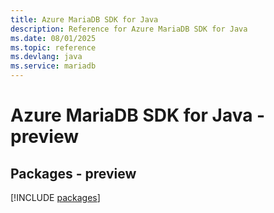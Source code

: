 ```yaml
---
title: Azure MariaDB SDK for Java
description: Reference for Azure MariaDB SDK for Java
ms.date: 08/01/2025
ms.topic: reference
ms.devlang: java
ms.service: mariadb
---
```

# Azure MariaDB SDK for Java - preview
## Packages - preview
[!INCLUDE [packages](mariadb-index.md)]